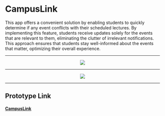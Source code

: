 # CampusLink

This app offers a convenient solution by enabling students to quickly determine if any event conflicts with their scheduled lectures. By implementing this feature, students receive updates solely for the events that are relevant to them, eliminating the clutter of irrelevant notifications. This approach ensures that students stay well-informed about the events that matter, optimizing their overall experience.

***

<div align="center">
    <img src="https://github.com/Advait-Shrivastava/IIITH-UIUDP/assets/59224726/8d065573-5b9e-4903-8bae-f859cd254197">
</div>

***

<div align="center">
    <img src="https://github.com/Advait-Shrivastava/IIITH-UIUDP/assets/59224726/65756e67-8c04-476b-9b56-7e17a4f68dd1">
</div>

***



## Prototype Link

#### [CampusLink](https://app.visily.ai/projects/e51a9389-d55a-41e3-b4ad-272e9498c815/boards/474575/presenter?play-mode=Prototype "CampusLink Prototype")
 

